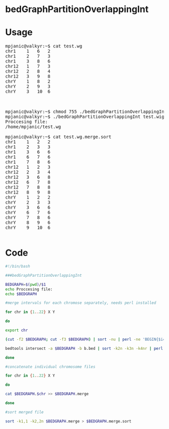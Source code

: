 # bedGraphPartitionOverlappingInt

# Usage

<pre>
mpjanic@valkyr:~$ cat test.wg
chr1	1	6	2
chr1	2	7	3
chr1	3	8	6
chr12	1	7	3
chr12	2	8	4
chr12	3	9	8
chrY	1	8	2
chrY	2	9	3
chrY	3	10	6



mpjanic@valkyr:~$ chmod 755 ./bedGraphPartitionOverlappingInt
mpjanic@valkyr:~$ ./bedGraphPartitionOverlappingInt test.wig 
Proccesing file:
/home/mpjanic/test.wg

mpjanic@valkyr:~$ cat test.wg.merge.sort 
chr1	1	2	2
chr1	2	3	3
chr1	3	6	6
chr1	6	7	6
chr1	7	8	6
chr12	1	2	3
chr12	2	3	4
chr12	3	6	8
chr12	6	7	8
chr12	7	8	8
chr12	8	9	8
chrY	1	2	2
chrY	2	3	3
chrY	3	6	6
chrY	6	7	6
chrY	7	8	6
chrY	8	9	6
chrY	9	10	6

</pre>


# Code

```bash
#!/bin/bash

###bedGraphPartitionOverlappingInt

BEDGRAPH=$(pwd)/$1
echo Proccesing file:
echo $BEDGRAPH

#merge intervals for each chromose separately, needs perl installed

for chr in {1..22} X Y 

do

export chr

(cut -f2 $BEDGRAPH; cut -f3 $BEDGRAPH) | sort -nu | perl -ne 'BEGIN{$i=0} chomp; push @F, $_; if($i++){print "chr$ENV{chr}\t$F[$i-2]\t$F[$i-1]\n"}' > b.bed

bedtools intersect -a $BEDGRAPH -b b.bed | sort -k2n -k3n -k4nr | perl -lane 'print unless $h{$F[0,1,2]}++' > $BEDGRAPH.$chr

done

#concatenate individual chromosome files

for chr in {1..22} X Y 

do

cat $BEDGRAPH.$chr >> $BEDGRAPH.merge

done

#sort merged file

sort -k1,1 -k2,2n $BEDGRAPH.merge > $BEDGRAPH.merge.sort
```
